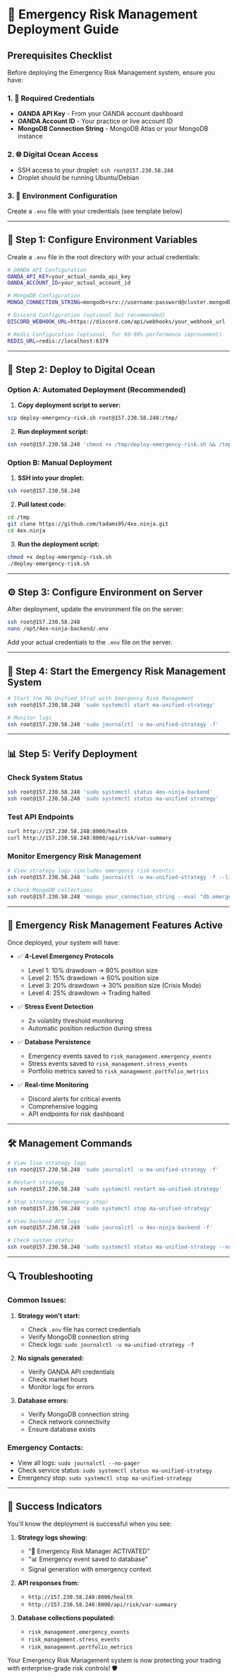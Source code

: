 # 🚀 Emergency Risk Management Deployment Guide

## Prerequisites Checklist

Before deploying the Emergency Risk Management system, ensure you have:

### 1. 🔑 **Required Credentials**
- **OANDA API Key** - From your OANDA account dashboard
- **OANDA Account ID** - Your practice or live account ID
- **MongoDB Connection String** - MongoDB Atlas or your MongoDB instance

### 2. 🌐 **Digital Ocean Access**
- SSH access to your droplet: `ssh root@157.230.58.248`
- Droplet should be running Ubuntu/Debian

### 3. 📁 **Environment Configuration**
Create a `.env` file with your credentials (see template below)

---

## 🔧 Step 1: Configure Environment Variables

Create a `.env` file in the root directory with your actual credentials:

```bash
# OANDA API Configuration
OANDA_API_KEY=your_actual_oanda_api_key
OANDA_ACCOUNT_ID=your_actual_account_id

# MongoDB Configuration
MONGO_CONNECTION_STRING=mongodb+srv://username:password@cluster.mongodb.net/database_name

# Discord Configuration (optional but recommended)
DISCORD_WEBHOOK_URL=https://discord.com/api/webhooks/your_webhook_url

# Redis Configuration (optional, for 80-90% performance improvement)
REDIS_URL=redis://localhost:6379
```

---

## 🚀 Step 2: Deploy to Digital Ocean

### Option A: Automated Deployment (Recommended)

1. **Copy deployment script to server:**
```bash
scp deploy-emergency-risk.sh root@157.230.58.248:/tmp/
```

2. **Run deployment script:**
```bash
ssh root@157.230.58.248 'chmod +x /tmp/deploy-emergency-risk.sh && /tmp/deploy-emergency-risk.sh'
```

### Option B: Manual Deployment

1. **SSH into your droplet:**
```bash
ssh root@157.230.58.248
```

2. **Pull latest code:**
```bash
cd /tmp
git clone https://github.com/tadams95/4ex.ninja.git
cd 4ex.ninja
```

3. **Run the deployment script:**
```bash
chmod +x deploy-emergency-risk.sh
./deploy-emergency-risk.sh
```

---

## ⚙️ Step 3: Configure Environment on Server

After deployment, update the environment file on the server:

```bash
ssh root@157.230.58.248
nano /opt/4ex-ninja-backend/.env
```

Add your actual credentials to the `.env` file on the server.

---

## 🚀 Step 4: Start the Emergency Risk Management System

```bash
# Start the MA_Unified_Strat with Emergency Risk Management
ssh root@157.230.58.248 'sudo systemctl start ma-unified-strategy'

# Monitor logs
ssh root@157.230.58.248 'sudo journalctl -u ma-unified-strategy -f'
```

---

## 📊 Step 5: Verify Deployment

### Check System Status
```bash
ssh root@157.230.58.248 'sudo systemctl status 4ex-ninja-backend'
ssh root@157.230.58.248 'sudo systemctl status ma-unified-strategy'
```

### Test API Endpoints
```bash
curl http://157.230.58.248:8000/health
curl http://157.230.58.248:8000/api/risk/var-summary
```

### Monitor Emergency Risk Management
```bash
# View strategy logs (includes emergency risk events)
ssh root@157.230.58.248 'sudo journalctl -u ma-unified-strategy -f --lines=50'

# Check MongoDB collections
ssh root@157.230.58.248 'mongo your_connection_string --eval "db.emergency_events.find().limit(5)"'
```

---

## 🚨 Emergency Risk Management Features Active

Once deployed, your system will have:

- ✅ **4-Level Emergency Protocols**
  - Level 1: 10% drawdown → 80% position size
  - Level 2: 15% drawdown → 60% position size  
  - Level 3: 20% drawdown → 30% position size (Crisis Mode)
  - Level 4: 25% drawdown → Trading halted

- ✅ **Stress Event Detection**
  - 2x volatility threshold monitoring
  - Automatic position reduction during stress

- ✅ **Database Persistence**
  - Emergency events saved to `risk_management.emergency_events`
  - Stress events saved to `risk_management.stress_events`
  - Portfolio metrics saved to `risk_management.portfolio_metrics`

- ✅ **Real-time Monitoring**
  - Discord alerts for critical events
  - Comprehensive logging
  - API endpoints for risk dashboard

---

## 🛠️ Management Commands

```bash
# View live strategy logs
ssh root@157.230.58.248 'sudo journalctl -u ma-unified-strategy -f'

# Restart strategy
ssh root@157.230.58.248 'sudo systemctl restart ma-unified-strategy'

# Stop strategy (emergency stop)
ssh root@157.230.58.248 'sudo systemctl stop ma-unified-strategy'

# View backend API logs
ssh root@157.230.58.248 'sudo journalctl -u 4ex-ninja-backend -f'

# Check system status
ssh root@157.230.58.248 'sudo systemctl status ma-unified-strategy --no-pager'
```

---

## 🔍 Troubleshooting

### Common Issues:

1. **Strategy won't start:**
   - Check `.env` file has correct credentials
   - Verify MongoDB connection string
   - Check logs: `sudo journalctl -u ma-unified-strategy -f`

2. **No signals generated:**
   - Verify OANDA API credentials
   - Check market hours
   - Monitor logs for errors

3. **Database errors:**
   - Verify MongoDB connection string
   - Check network connectivity
   - Ensure database exists

### Emergency Contacts:
- View all logs: `sudo journalctl --no-pager`
- Check service status: `sudo systemctl status ma-unified-strategy`
- Emergency stop: `sudo systemctl stop ma-unified-strategy`

---

## 🎯 Success Indicators

You'll know the deployment is successful when you see:

1. **Strategy logs showing:**
   - "🚨 Emergency Risk Manager ACTIVATED"
   - "📊 Emergency event saved to database"
   - Signal generation with emergency context

2. **API responses from:**
   - `http://157.230.58.248:8000/health`
   - `http://157.230.58.248:8000/api/risk/var-summary`

3. **Database collections populated:**
   - `risk_management.emergency_events`
   - `risk_management.stress_events`
   - `risk_management.portfolio_metrics`

Your Emergency Risk Management system is now protecting your trading with enterprise-grade risk controls! 🛡️
